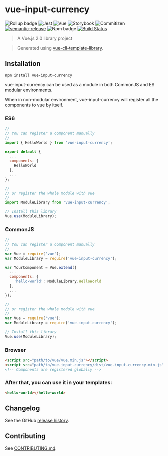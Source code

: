 # vue-input-currency

![Rollup badge](https://img.shields.io/badge/Rollup-^0.53.3-ff69b4.svg)
![Jest](https://img.shields.io/badge/Jest-^22.0.4-blue.svg)
![Vue](https://img.shields.io/badge/Vue-^2.5.13-brightgreen.svg)
![Storybook](https://img.shields.io/badge/Storybook-^3.3.3-ff70a3.svg)
![Commitizen](https://img.shields.io/badge/Commitizen-enabled-brightgreen.svg)
[![semantic-release](https://img.shields.io/badge/%20%20%F0%9F%93%A6%F0%9F%9A%80-semantic--release-e10079.svg)](https://github.com/semantic-release/semantic-release)
![Npm badge](https://img.shields.io/npm/v/vue-input-currency.svg)
[![Build Status](https://travis-ci.org/marcot89/vue-input-currency.svg?branch=master)](https://travis-ci.org/marcot89/vue-input-currency)

> A Vue.js 2.0 library project

> Generated using [vue-cli-template-library](https://github.com/julon/vue-cli-template-library).

## Installation
```
npm install vue-input-currency
```
vue-input-currency can be used as a module in both CommonJS and ES modular environments.

When in non-modular environment, vue-input-currency will register all the components to vue by itself.</p>

### ES6
```js
//
// You can register a component manually
//
import { HelloWorld } from 'vue-input-currency';

export default {
  ...
  components: {
    HelloWorld
  },
  ...
};

//
// or register the whole module with vue
//
import ModuleLibrary from 'vue-input-currency';

// Install this library
Vue.use(ModuleLibrary);
```

### CommonJS
```js
//
// You can register a component manually
//
var Vue = require('vue');
var ModuleLibrary = require('vue-input-currency');

var YourComponent = Vue.extend({
  ...
  components: {
    'hello-world': ModuleLibrary.HelloWorld
  },
  ...
});

//
// or register the whole module with vue
//
var Vue = require('vue');
var ModuleLibrary = require('vue-input-currency');

// Install this library
Vue.use(ModuleLibrary);
```

### Browser

```html
<script src="path/to/vue/vue.min.js"></script>
<script src="path/to/vue-input-currency/dist/vue-input-currency.min.js"></script>
<!-- Components are registered globally -->
```

### After that, you can use it in your templates:

```html
<hello-world></hello-world>
```

## Changelog

See the GitHub [release history](https://github.com/marcot89/vue-input-currency/releases).

## Contributing

See [CONTRIBUTING.md](.github/CONTRIBUTING.md).
